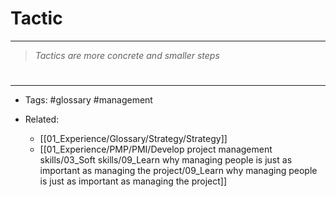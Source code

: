# **Tactic**

---
>*Tactics are more concrete and smaller steps*



# 

---

- Tags: #glossary #management 

- Related:
	- [[01_Experience/Glossary/Strategy/Strategy]]
	- [[01_Experience/PMP/PMI/Develop project management skills/03_Soft skills/09_Learn why managing people is just as important as managing the project/09_Learn why managing people is just as important as managing the project]]
